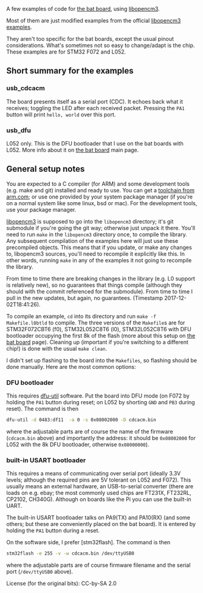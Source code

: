 A few examples of code for [the bat board], using [libopencm3].

Most of them are just modified examples from the official [libopencm3 examples].

They aren't too specific for the bat boards, except the usual pinout considerations. What's sometimes not so easy to change/adapt is the chip. These examples are for STM32 F072 and L052.

## Short summary for the examples

### usb_cdcacm

The board presents itself as a serial port (CDC). It echoes back what it receives; toggling the LED after each received packet. Pressing the `PA1` button will print `hello, world` over this port.

### usb_dfu

L052 only. This is the DFU bootloader that I use on the bat boards with L052. More info about it on [the bat board] main page.

## General setup notes

You are expected to a C compiler (for ARM) and some development tools (e.g. make and git) installed and ready to use. You can get a [toolchain from arm.com]; or use one provided by your system package manager (if you're on a normal system like some linux, bsd or mac). For the development tools, use your package manager.

[libopencm3] is supposed to go into the `libopencm3` directory; it's git submodule if you're going the git way; otherwise just unpack it there. You'll need to run `make` in the `libopencm3` directory once, to compile the library. Any subsequent compilation of the examples here will just use these precompiled objects. This means that if you update, or make any changes to, libopencm3 sources, you'll need to recompile it explicitly like this. In other words, running `make` in any of the examples it not going to recompile the library.

From time to time there are breaking changes in the library (e.g. L0 support is relatively new), so no guarantees that things compile (although they should with the commit referenced for the submodule). From time to time I pull in the new updates, but again, no guarantees. (Timestamp 2017-12-02T18:41:26).

To compile an example, `cd` into its directory and run `make -f Makefile.l0btld` to compile. The three versions of the `Makefile`s are for STM32F072CBT6 (f0), STM32L052C8T6 (l0), STM32L052C8T6 with DFU bootloader occupying the first 8k of the flash (more about this setup on [the bat board] page). Cleaning up (important if you're switching to a different chip!) is done with the usual `make clean`.

I didn't set up flashing to the board into the `Makefiles`, so flashing should be done manually. Here are the most common options:

### DFU bootloader

This requires [dfu-util] software. Put the board into DFU mode (on F072 by holding the `PA1` button during reset; on L052 by shorting `GND` and `PB3` during reset). The command is then
```sh
dfu-util -d 0483:df11  -a 0 -s 0x08002000 -D cdcacm.bin
```
where the adjustable parts are of course the name of the firmware (`cdcacm.bin` above) and importantly the address: it should be `0x08002000` for L052 with the 8k DFU bootloader, otherwise `0x08000000`).

### built-in USART bootloader

This requires a means of communicating over serial port (ideally 3.3V levels; although the required pins are 5V tolerant on L052 and F072). This usually means an external hardware, an USB-to-serial converter (there are loads on e.g. ebay; the most commonly used chips are FT231X, FT232RL, CP2102, CH340G). Although on boards like the Pi you can use the built-in UART.

The built-in USART bootloader talks on PA9(TX) and PA10(RX) (and some others; but these are conveniently placed on the bat board). It is entered by holding the `PA1` button during a reset.

On the software side, I prefer [stm32flash]. The command is then
```sh
stm32flash -e 255 -v -w cdcacm.bin /dev/ttyUSB0
```
where the adjustable parts are of course firmware filename and the serial port (`/dev/ttyUSB0` above).




[the bat board]: https://flabbergast.github.io/bat-board
[libopencm3]: https://github.com/libopencm3/libopencm3
[libopencm3 examples]: https://github.com/libopencm3/libopencm3-examples
[toolchain from arm.com]: https://developer.arm.com/open-source/gnu-toolchain/gnu-rm/downloads
[dfu-util]: http://dfu-util.sourceforge.net/


License (for the original bits): CC-by-SA 2.0

